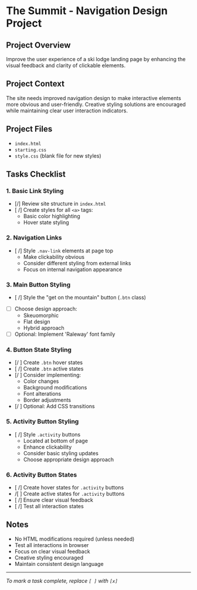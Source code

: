 # The Summit - Navigation Design Project

## Project Overview
Improve the user experience of a ski lodge landing page by enhancing the visual feedback and clarity of clickable elements.

## Project Context
The site needs improved navigation design to make interactive elements more obvious and user-friendly. Creative styling solutions are encouraged while maintaining clear user interaction indicators.

## Project Files
- `index.html`
- `starting.css`
- `style.css` (blank file for new styles)

## Tasks Checklist

### 1. Basic Link Styling
- [/] Review site structure in `index.html`
- [ /] Create styles for all `<a>` tags:
  - Basic color highlighting
  - Hover state styling

### 2. Navigation Links
- [ /] Style `.nav-link` elements at page top
  - Make clickability obvious
  - Consider different styling from external links
  - Focus on internal navigation appearance

### 3. Main Button Styling
- [ /] Style the "get on the mountain" button (`.btn` class)
- [ ] Choose design approach:
  - Skeuomorphic
  - Flat design
  - Hybrid approach
- [ ] Optional: Implement 'Raleway' font family

### 4. Button State Styling
- [/ ] Create `.btn` hover states
- [ /] Create `.btn` active states
- [/ ] Consider implementing:
  - Color changes
  - Background modifications
  - Font alterations
  - Border adjustments
- [/ ] Optional: Add CSS transitions

### 5. Activity Button Styling
- [ /] Style `.activity` buttons
  - Located at bottom of page
  - Enhance clickability
  - Consider basic styling updates
  - Choose appropriate design approach

### 6. Activity Button States
- [ /] Create hover states for `.activity` buttons
- /[ ] Create active states for `.activity` buttons
- [ /] Ensure clear visual feedback
- [ /] Test all interaction states

## Notes
- No HTML modifications required (unless needed)
- Test all interactions in browser
- Focus on clear visual feedback
- Creative styling encouraged
- Maintain consistent design language

---
*To mark a task complete, replace `[ ]` with `[x]`*